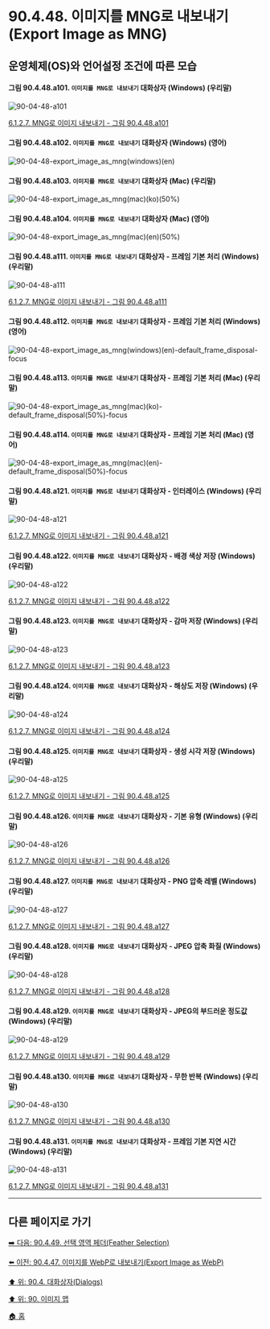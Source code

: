 # 90.4.48. 이미지를 MNG로 내보내기(Export Image as MNG)
## 운영체제(OS)와 언어설정 조건에 따른 모습

<a id="90-04-48-a101"></a>

#### 그림 90.4.48.a101. `이미지를 MNG로 내보내기` 대화상자 (Windows) (우리말)
![90-04-48-a101](https://github.com/wonder13662/gimp/assets/15767104/7066528c-47b4-41d3-9efd-f2a311aed943)

[6.1.2.7. MNG로 이미지 내보내기 - 그림 90.4.48.a101](./06-01-02-07-export_image_as_mng.md#90-04-48-a101)

<a id="90-04-48-a102"></a>

#### 그림 90.4.48.a102. `이미지를 MNG로 내보내기` 대화상자 (Windows) (영어)
![90-04-48-export_image_as_mng(windows)(en)](https://github.com/wonder13662/gimp/assets/15767104/a59a14c2-401c-4c4c-9b24-89045c3e1300)

#### 그림 90.4.48.a103. `이미지를 MNG로 내보내기` 대화상자 (Mac) (우리말)
![90-04-48-export_image_as_mng(mac)(ko)(50%)](https://github.com/wonder13662/gimp/assets/15767104/5cecbbdf-66c8-4413-85e1-78edd0ba17dd)

#### 그림 90.4.48.a104. `이미지를 MNG로 내보내기` 대화상자 (Mac) (영어)
![90-04-48-export_image_as_mng(mac)(en)(50%)](https://github.com/wonder13662/gimp/assets/15767104/8fb6895c-238e-4a3c-97ce-9f38cee71aee)

<a id="90-04-48-a111"></a>

#### 그림 90.4.48.a111. `이미지를 MNG로 내보내기` 대화상자 - 프레임 기본 처리 (Windows) (우리말)
![90-04-48-a111](https://github.com/wonder13662/gimp/assets/15767104/0bb2d202-9438-4288-a038-fc8197993b38)

[6.1.2.7. MNG로 이미지 내보내기 - 그림 90.4.48.a111](./06-01-02-07-export_image_as_mng.md#90-04-48-a111)

<a id="90-04-48-a112"></a>

#### 그림 90.4.48.a112. `이미지를 MNG로 내보내기` 대화상자 - 프레임 기본 처리 (Windows) (영어)
![90-04-48-export_image_as_mng(windows)(en)-default_frame_disposal-focus](https://github.com/wonder13662/gimp/assets/15767104/3e0f3b50-aaac-45d2-9978-9174f84e5f98)

#### 그림 90.4.48.a113. `이미지를 MNG로 내보내기` 대화상자 - 프레임 기본 처리 (Mac) (우리말)
![90-04-48-export_image_as_mng(mac)(ko)-default_frame_disposal(50%)-focus](https://github.com/wonder13662/gimp/assets/15767104/3c11abd1-d862-4ee3-982e-1e51bf46f7a5)

#### 그림 90.4.48.a114. `이미지를 MNG로 내보내기` 대화상자 - 프레임 기본 처리 (Mac) (영어)
![90-04-48-export_image_as_mng(mac)(en)-default_frame_disposal(50%)-focus](https://github.com/wonder13662/gimp/assets/15767104/bd3222c9-fc34-475a-beeb-a2a706d732cd)

<a id="90-04-48-a121"></a>

#### 그림 90.4.48.a121. `이미지를 MNG로 내보내기` 대화상자 - 인터레이스 (Windows) (우리말)
![90-04-48-a121](https://github.com/wonder13662/gimp/assets/15767104/af277922-e882-4322-84ed-3aedc1d48b2d)

[6.1.2.7. MNG로 이미지 내보내기 - 그림 90.4.48.a121](./06-01-02-07-export_image_as_mng.md#90-04-48-a121)

<a id="90-04-48-a122"></a>

#### 그림 90.4.48.a122. `이미지를 MNG로 내보내기` 대화상자 - 배경 색상 저장 (Windows) (우리말)
![90-04-48-a122](https://github.com/wonder13662/gimp/assets/15767104/8f6e75af-2db9-4f26-aabc-4369c862f786)

[6.1.2.7. MNG로 이미지 내보내기 - 그림 90.4.48.a122](./06-01-02-07-export_image_as_mng.md#90-04-48-a122)

<a id="90-04-48-a123"></a>

#### 그림 90.4.48.a123. `이미지를 MNG로 내보내기` 대화상자 - 감마 저장 (Windows) (우리말)
![90-04-48-a123](https://github.com/wonder13662/gimp/assets/15767104/d2ebb674-d6de-4d6e-97a8-e66d9a2ec017)

[6.1.2.7. MNG로 이미지 내보내기 - 그림 90.4.48.a123](./06-01-02-07-export_image_as_mng.md#90-04-48-a123)

<a id="90-04-48-a124"></a>

#### 그림 90.4.48.a124. `이미지를 MNG로 내보내기` 대화상자 - 해상도 저장 (Windows) (우리말)
![90-04-48-a124](https://github.com/wonder13662/gimp/assets/15767104/831e9f0a-5ee7-496a-a70c-c7c208297347)

[6.1.2.7. MNG로 이미지 내보내기 - 그림 90.4.48.a124](./06-01-02-07-export_image_as_mng.md#90-04-48-a124)

<a id="90-04-48-a125"></a>

#### 그림 90.4.48.a125. `이미지를 MNG로 내보내기` 대화상자 - 생성 시각 저장 (Windows) (우리말)
![90-04-48-a125](https://github.com/wonder13662/gimp/assets/15767104/3204699f-285b-4451-9073-01072c10ccaa)

[6.1.2.7. MNG로 이미지 내보내기 - 그림 90.4.48.a125](./06-01-02-07-export_image_as_mng.md#90-04-48-a125)

<a id="90-04-48-a126"></a>

#### 그림 90.4.48.a126. `이미지를 MNG로 내보내기` 대화상자 - 기본 유형 (Windows) (우리말)
![90-04-48-a126](https://github.com/wonder13662/gimp/assets/15767104/bec52e3a-0aa8-4eda-836b-17beef8612c6)

[6.1.2.7. MNG로 이미지 내보내기 - 그림 90.4.48.a126](./06-01-02-07-export_image_as_mng.md#90-04-48-a126)

<a id="90-04-48-a127"></a>

#### 그림 90.4.48.a127. `이미지를 MNG로 내보내기` 대화상자 - PNG 압축 레벨 (Windows) (우리말)
![90-04-48-a127](https://github.com/wonder13662/gimp/assets/15767104/57e6c3e1-385c-4d27-838e-07c8b5392249)

[6.1.2.7. MNG로 이미지 내보내기 - 그림 90.4.48.a127](./06-01-02-07-export_image_as_mng.md#90-04-48-a127)

<a id="90-04-48-a128"></a>

#### 그림 90.4.48.a128. `이미지를 MNG로 내보내기` 대화상자 - JPEG 압축 화질 (Windows) (우리말)
![90-04-48-a128](https://github.com/wonder13662/gimp/assets/15767104/803e2dfa-de3d-4e3f-8d66-833342ad81fa)

[6.1.2.7. MNG로 이미지 내보내기 - 그림 90.4.48.a128](./06-01-02-07-export_image_as_mng.md#90-04-48-a128)

<a id="90-04-48-a129"></a>

#### 그림 90.4.48.a129. `이미지를 MNG로 내보내기` 대화상자 - JPEG의 부드러운 정도값 (Windows) (우리말)
![90-04-48-a129](https://github.com/wonder13662/gimp/assets/15767104/5a80ab14-7c4f-46f4-b453-988f9a55ca92)

[6.1.2.7. MNG로 이미지 내보내기 - 그림 90.4.48.a129](./06-01-02-07-export_image_as_mng.md#90-04-48-a129)

<a id="90-04-48-a130"></a>

#### 그림 90.4.48.a130. `이미지를 MNG로 내보내기` 대화상자 - 무한 반복 (Windows) (우리말)
![90-04-48-a130](https://github.com/wonder13662/gimp/assets/15767104/867fa797-9201-4fbd-b03e-aa548d064575)

[6.1.2.7. MNG로 이미지 내보내기 - 그림 90.4.48.a130](./06-01-02-07-export_image_as_mng.md#90-04-48-a130)

<a id="90-04-48-a131"></a>

#### 그림 90.4.48.a131. `이미지를 MNG로 내보내기` 대화상자 - 프레임 기본 지연 시간 (Windows) (우리말)
![90-04-48-a131](https://github.com/wonder13662/gimp/assets/15767104/abd30449-8d18-4a4c-8b77-2ed221bfc8dd)

[6.1.2.7. MNG로 이미지 내보내기 - 그림 90.4.48.a131](./06-01-02-07-export_image_as_mng.md#90-04-48-a131)

***

## 다른 페이지로 가기

[➡️ 다음: 90.4.49. 선택 영역 페더(Feather Selection)](./90-04-0049-feather_selection.md)

[⬅️ 이전: 90.4.47. 이미지를 WebP로 내보내기(Export Image as WebP)](./90-04-0047-export_image_as_webp.md)

[⬆️ 위: 90.4. 대화상자(Dialogs)](./90-04-0000-dialogs.md)

[⬆️ 위: 90. 이미지 맵](./90-00-image-map.md)

[🏠 홈](./00-home.md)
